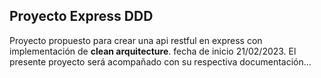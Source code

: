 ## __Proyecto Express DDD__
Proyecto propuesto para crear una api restful en express con implementación de __clean arquitecture__. fecha de inicio 21/02/2023. El presente proyecto será acompañado con su respectiva documentación...
